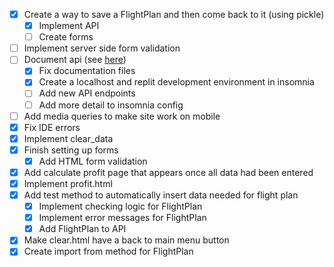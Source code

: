 - [x] Create a way to save a FlightPlan and then come back to it (using pickle)
  - [x] Implement API
  - [ ] Create forms
- [ ] Implement server side form validation
- [ ] Document api (see [here](https://github.com/jozsefsallai/insomnia-documenter))
    - [x] Fix documentation files
    - [x] Create a localhost and replit development environment in insomnia
    - [ ] Add new API endpoints
    - [ ] Add more detail to insomnia config
- [ ] Add media queries to make site work on mobile
- [x] Fix IDE errors
- [x] Implement clear_data
- [x] Finish setting up forms
    - [x] Add HTML form validation
- [x] Add calculate profit page that appears once all data had been entered
- [x] Implement profit.html
- [x] Add test method to automatically insert data needed for flight plan
  - [x] Implement checking logic for FlightPlan
  - [x] Implement error messages for FlightPlan
  - [x] Add FlightPlan to API
- [x] Make clear.html have a back to main menu button
- [x] Create import from method for FlightPlan